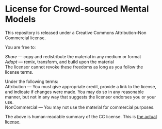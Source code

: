 # License for Crowd-sourced Mental Models

This repository is released under a Creative Commons Attribution-Non Commercial license.  

You are free to:  

*Share* — copy and redistribute the material in any medium or format  
*Adapt* — remix, transform, and build upon the material  
The licensor cannot revoke these freedoms as long as you follow the license terms.  

Under the following terms:  
Attribution — You must give appropriate credit, provide a link to the license, and indicate if changes were made. You may do so in any reasonable manner, but not in any way that suggests the licensor endorses you or your use.  
NonCommercial — You may not use the material for commercial purposes.  

The above is human-readable summary of the CC license. This is [the actual license](http://creativecommons.org/licenses/by-nc/4.0/legalcode "License").
